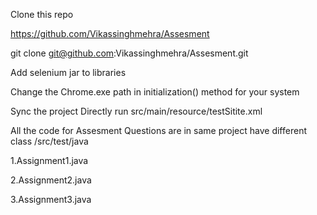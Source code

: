 Clone this repo

https://github.com/Vikassinghmehra/Assesment

git clone git@github.com:Vikassinghmehra/Assesment.git

Add selenium jar to libraries 

Change the Chrome.exe path in initialization() method for your system

Sync the project 
Directly run src/main/resource/testSitite.xml 

All the code for Assesment Questions are in same project have different class
/src/test/java

1.Assignment1.java

2.Assignment2.java

3.Assignment3.java

